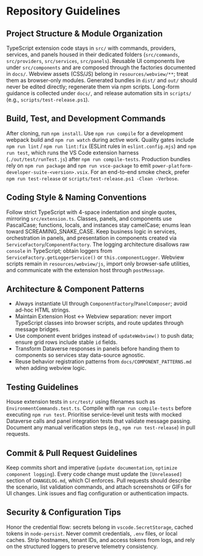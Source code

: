 # Repository Guidelines

## Project Structure & Module Organization
TypeScript extension code stays in `src/` with commands, providers, services, and panels housed in their dedicated folders (`src/commands`, `src/providers`, `src/services`, `src/panels`). Reusable UI components live under `src/components` and are composed through the factories documented in `docs/`. Webview assets (CSS/JS) belong in `resources/webview/**`; treat them as browser-only modules. Generated bundles in `dist/` and `out/` should never be edited directly; regenerate them via npm scripts. Long-form guidance is collected under `docs/`, and release automation sits in `scripts/` (e.g., `scripts/test-release.ps1`).

## Build, Test, and Development Commands
After cloning, run `npm install`. Use `npm run compile` for a development webpack build and `npm run watch` during active work. Quality gates include `npm run lint` / `npm run lint:fix` (ESLint rules in `eslint.config.mjs`) and `npm run test`, which runs the VS Code extension harness (`./out/test/runTest.js`) after `npm run compile-tests`. Production bundles rely on `npm run package` and `npm run vsce-package` to emit `power-platform-developer-suite-<version>.vsix`. For an end-to-end smoke check, prefer `npm run test-release` or `scripts/test-release.ps1 -Clean -Verbose`.

## Coding Style & Naming Conventions
Follow strict TypeScript with 4-space indentation and single quotes, mirroring `src/extension.ts`. Classes, panels, and components use PascalCase; functions, locals, and instances stay camelCase; enums lean toward SCREAMING_SNAKE_CASE. Keep business logic in services, orchestration in panels, and presentation in components created via `ServiceFactory`/`ComponentFactory`. The logging architecture disallows raw `console` in TypeScript; obtain loggers from `ServiceFactory.getLoggerService()` or `this.componentLogger`. Webview scripts remain in `resources/webview/js`, import only browser-safe utilities, and communicate with the extension host through `postMessage`.

## Architecture & Component Patterns
- Always instantiate UI through `ComponentFactory`/`PanelComposer`; avoid ad-hoc HTML strings.
- Maintain Extension Host <-> Webview separation: never import TypeScript classes into browser scripts, and route updates through message bridges.
- Use component event bridges instead of `updateWebview()` to push data; ensure grid rows include stable `id` fields.
- Transform Dataverse responses in panels before handing them to components so services stay data-source agnostic.
- Reuse behavior registration patterns from `docs/COMPONENT_PATTERNS.md` when adding webview logic.

## Testing Guidelines
House extension tests in `src/test/` using filenames such as `EnvironmentCommands.test.ts`. Compile with `npm run compile-tests` before executing `npm run test`. Prioritise service-level unit tests with mocked Dataverse calls and panel integration tests that validate message passing. Document any manual verification steps (e.g., `npm run test-release`) in pull requests.

## Commit & Pull Request Guidelines
Keep commits short and imperative (`update documentation`, `optimize component logging`). Every code change must update the `[Unreleased]` section of `CHANGELOG.md`, which CI enforces. Pull requests should describe the scenario, list validation commands, and attach screenshots or GIFs for UI changes. Link issues and flag configuration or authentication impacts.

## Security & Configuration Tips
Honor the credential flow: secrets belong in `vscode.SecretStorage`, cached tokens in `node-persist`. Never commit credentials, `.env` files, or local caches. Strip hostnames, tenant IDs, and access tokens from logs, and rely on the structured loggers to preserve telemetry consistency.
